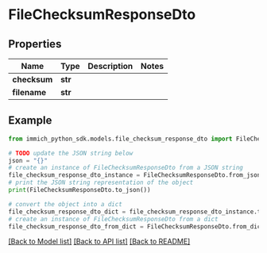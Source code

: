 # FileChecksumResponseDto


## Properties

Name | Type | Description | Notes
------------ | ------------- | ------------- | -------------
**checksum** | **str** |  | 
**filename** | **str** |  | 

## Example

```python
from immich_python_sdk.models.file_checksum_response_dto import FileChecksumResponseDto

# TODO update the JSON string below
json = "{}"
# create an instance of FileChecksumResponseDto from a JSON string
file_checksum_response_dto_instance = FileChecksumResponseDto.from_json(json)
# print the JSON string representation of the object
print(FileChecksumResponseDto.to_json())

# convert the object into a dict
file_checksum_response_dto_dict = file_checksum_response_dto_instance.to_dict()
# create an instance of FileChecksumResponseDto from a dict
file_checksum_response_dto_from_dict = FileChecksumResponseDto.from_dict(file_checksum_response_dto_dict)
```
[[Back to Model list]](../README.md#documentation-for-models) [[Back to API list]](../README.md#documentation-for-api-endpoints) [[Back to README]](../README.md)


